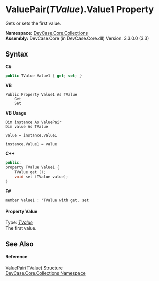 # ValuePair(*TValue*).Value1 Property 
 

Gets or sets the first value.

**Namespace:**&nbsp;<a href="N_DevCase_Core_Collections">DevCase.Core.Collections</a><br />**Assembly:**&nbsp;DevCase.Core (in DevCase.Core.dll) Version: 3.3.0.0 (3.3)

## Syntax

**C#**<br />
``` C#
public TValue Value1 { get; set; }
```

**VB**<br />
``` VB
Public Property Value1 As TValue
	Get
	Set
```

**VB Usage**<br />
``` VB Usage
Dim instance As ValuePair
Dim value As TValue

value = instance.Value1

instance.Value1 = value
```

**C++**<br />
``` C++
public:
property TValue Value1 {
	TValue get ();
	void set (TValue value);
}
```

**F#**<br />
``` F#
member Value1 : 'TValue with get, set

```


#### Property Value
Type: <a href="T_DevCase_Core_Collections_ValuePair_1">*TValue*</a><br />The first value.

## See Also


#### Reference
<a href="T_DevCase_Core_Collections_ValuePair_1">ValuePair(TValue) Structure</a><br /><a href="N_DevCase_Core_Collections">DevCase.Core.Collections Namespace</a><br />